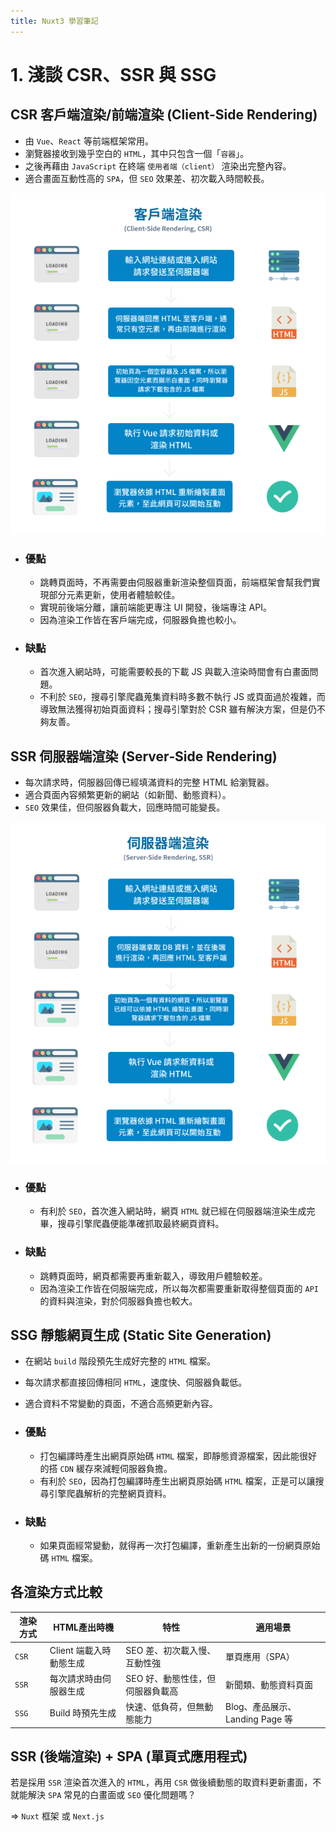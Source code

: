 ```yaml
---
title: Nuxt3 學習筆記
---
```


# 1. 淺談 CSR、SSR 與 SSG
## CSR 客戶端渲染/前端渲染 (Client-Side Rendering)
  - 由 `Vue`、`React` 等前端框架常用。
  - 瀏覽器接收到幾乎空白的 `HTML`，其中只包含一個「`容器`」。
  - 之後再藉由 `JavaScript` 在終端 `使用者端（client）` 渲染出完整內容。
  - 適合畫面互動性高的 `SPA`，但 `SEO` 效果差、初次載入時間較長。

  ![nuxt3_01_01](./imgs/01/nuxt3_01_01.png)

  - ### 優點
    - 跳轉頁面時，不再需要由伺服器重新渲染整個頁面，前端框架會幫我們實現部分元素更新，使用者體驗較佳。
    - 實現前後端分離，讓前端能更專注 UI 開發，後端專注 API。
    - 因為渲染工作皆在客戶端完成，伺服器負擔也較小。

  - ### 缺點
    - 首次進入網站時，可能需要較長的下載 JS 與載入渲染時間會有白畫面問題。
    - 不利於 `SEO`，搜尋引擎爬蟲蒐集資料時多數不執行 JS 或頁面過於複雜，而導致無法獲得初始頁面資料；搜尋引擎對於 CSR 雖有解決方案，但是仍不夠友善。

## SSR 伺服器端渲染 (Server‑Side Rendering)
  - 每次請求時，伺服器回傳已經填滿資料的完整 HTML 給瀏覽器。
  - 適合頁面內容頻繁更新的網站（如新聞、動態資料）。
  - `SEO` 效果佳，但伺服器負載大，回應時間可能變長。

  ![nuxt3_01_02](./imgs/01/nuxt3_01_02.png)

  - ### 優點
    - 有利於 `SEO`，首次進入網站時，網頁 `HTML` 就已經在伺服器端渲染生成完畢，搜尋引擎爬蟲便能準確抓取最終網頁資料。

  - ### 缺點
    - 跳轉頁面時，網頁都需要再重新載入，導致用戶體驗較差。
    - 因為渲染工作皆在伺服端完成，所以每次都需要重新取得整個頁面的 `API` 的資料與渲染，對於伺服器負擔也較大。
  
## SSG 靜態網頁生成 (Static Site Generation)
  - 在網站 `build` 階段預先生成好完整的 `HTML` 檔案。
  - 每次請求都直接回傳相同 `HTML`，速度快、伺服器負載低。
  - 適合資料不常變動的頁面，不適合高頻更新內容。

  - ### 優點
    - 打包編譯時產生出網頁原始碼 `HTML` 檔案，即靜態資源檔案，因此能很好的搭 `CDN` 緩存來減輕伺服器負擔。
    - 有利於 `SEO`，因為打包編譯時產生出網頁原始碼 `HTML` 檔案，正是可以讓搜尋引擎爬蟲解析的完整網頁資料。

  - ### 缺點
    - 如果頁面經常變動，就得再一次打包編譯，重新產生出新的一份網頁原始碼 `HTML` 檔案。

## 各渲染方式比較
  | 渲染方式  | HTML產出時機            | 特性                          | 適用場景                      |
  |----------|-----------------------|------------------------------|------------------------------|
  | `CSR`    | Client 端載入時動態生成 | SEO 差、初次載入慢、互動性強     | 單頁應用（SPA）                 |
  | `SSR`    | 每次請求時由伺服器生成    | SEO 好、動態性佳，但伺服器負載高 | 新聞類、動態資料頁面             |
  | `SSG`    | Build 時預先生成        | 快速、低負荷，但無動態能力       | Blog、產品展示、Landing Page 等 |

## SSR (後端渲染) + SPA (單頁式應用程式)
  若是採用 `SSR` 渲染首次進入的 `HTML`，再用 `CSR` 做後續動態的取資料更新畫面，不就能解決 `SPA` 常見的白畫面或 `SEO` 優化問題嗎？

  => `Nuxt` 框架 或 `Next.js`